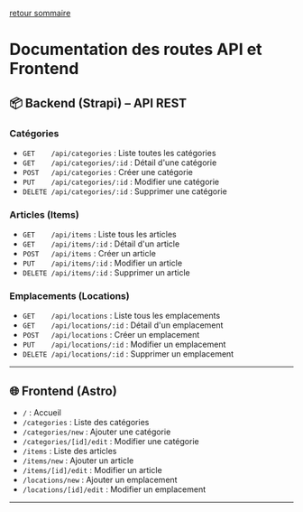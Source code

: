 [retour sommaire](../README.md)

# Documentation des routes API et Frontend

## 📦 Backend (Strapi) – API REST

### Catégories
- `GET    /api/categories` : Liste toutes les catégories
- `GET    /api/categories/:id` : Détail d'une catégorie
- `POST   /api/categories` : Créer une catégorie
- `PUT    /api/categories/:id` : Modifier une catégorie
- `DELETE /api/categories/:id` : Supprimer une catégorie

### Articles (Items)
- `GET    /api/items` : Liste tous les articles
- `GET    /api/items/:id` : Détail d'un article
- `POST   /api/items` : Créer un article
- `PUT    /api/items/:id` : Modifier un article
- `DELETE /api/items/:id` : Supprimer un article

### Emplacements (Locations)
- `GET    /api/locations` : Liste tous les emplacements
- `GET    /api/locations/:id` : Détail d'un emplacement
- `POST   /api/locations` : Créer un emplacement
- `PUT    /api/locations/:id` : Modifier un emplacement
- `DELETE /api/locations/:id` : Supprimer un emplacement

---

## 🌐 Frontend (Astro)

- `/` : Accueil
- `/categories` : Liste des catégories
- `/categories/new` : Ajouter une catégorie
- `/categories/[id]/edit` : Modifier une catégorie
- `/items` : Liste des articles
- `/items/new` : Ajouter un article
- `/items/[id]/edit` : Modifier un article
- `/locations/new` : Ajouter un emplacement
- `/locations/[id]/edit` : Modifier un emplacement

---
